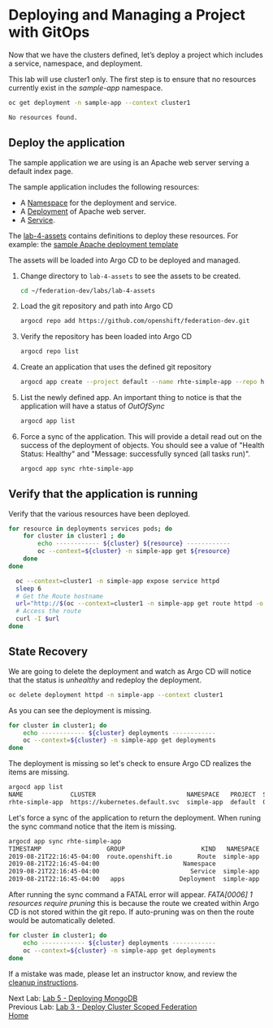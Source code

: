 <a id="markdown-deploying-and-managing" name="deploying-and-managing"></a>
# Deploying and Managing a Project with GitOps 

Now that we have the clusters defined, let’s deploy a project which includes a service, namespace, and deployment.

This lab will use cluster1 only. The first step is to ensure that no resources currently exist in the *sample-app* namespace.
~~~sh
oc get deployment -n sample-app --context cluster1

No resources found.
~~~

<a id="markdown-deploy-the-application" name="deploy-the-application"></a>
## Deploy the application

The sample application we are using is an Apache web server serving a default index page.

The sample application includes the following resources:

-   A [Namespace](https://kubernetes.io/docs/concepts/overview/working-with-objects/namespaces/) for the deployment and service.
-   A [Deployment](https://kubernetes.io/docs/concepts/workloads/controllers/deployment/) of Apache web server.
-   A [Service](https://kubernetes.io/docs/concepts/services-networking/service/).

The [lab-4-assets](./lab-4-assets) contains definitions to deploy these resources.
For example: the [sample Apache deployment template](./lab-4-assets/deployment.yaml)

The assets will be loaded into Argo CD to be deployed and managed.

1. Change directory to `lab-4-assets` to see the assets to be created.

    ~~~sh
    cd ~/federation-dev/labs/lab-4-assets
    ~~~
2. Load the git repository and path into Argo CD

    ~~~sh
    argocd repo add https://github.com/openshift/federation-dev.git
    ~~~
3. Verify the repository has been loaded into Argo CD 

   ~~~sh
   argocd repo list
    ~~~
4. Create an application that uses the defined git repository

    ~~~sh
    argocd app create --project default --name rhte-simple-app --repo https://github.com/openshift/federation-dev.git --path labs/lab-4-assets --dest-server https://kubernetes.default.svc  --dest-namespace simple-app  --revision argocd
    ~~~
5. List the newly defined app. An important thing to notice is that the application will have a status of *OutOfSync*

    ~~~sh
    argocd app list
    ~~~
6. Force a sync of the application. This will provide a detail read out on the success of the deployment of objects. You should see a value of "Health Status: Healthy" and "Message: successfully synced (all tasks run)".

    ~~~sh
    argocd app sync rhte-simple-app
    ~~~

<a id="markdown-verify-that-the-application-is-running" name="verify-that-the-application-is-running"></a>
## Verify that the application is running

Verify that the various resources have been deployed. 

~~~sh
for resource in deployments services pods; do
    for cluster in cluster1 ; do
        echo ------------ ${cluster} ${resource} ------------
        oc --context=${cluster} -n simple-app get ${resource}
    done
done
~~~

~~~sh
  oc --context=cluster1 -n simple-app expose service httpd
  sleep 6 
  # Get the Route hostname
  url="http://$(oc --context=cluster1 -n simple-app get route httpd -o jsonpath='{.spec.host}')"
  # Access the route
  curl -I $url
done
~~~

<a id="markdown-state-recovery" name="state-recovery"></a>
## State Recovery

We are going to delete the deployment and watch as Argo CD will notice that the status is *unhealthy* and redeploy the deployment.

~~~sh
oc delete deployment httpd -n simple-app --context cluster1
~~~

As you can see the deployment is missing.
~~~sh
for cluster in cluster1; do
    echo ------------ ${cluster} deployments ------------
    oc --context=${cluster} -n simple-app get deployments
done
~~~

The deployment is missing so let's check to ensure Argo CD realizes the items are missing.

~~~sh
argocd app list
NAME             CLUSTER                         NAMESPACE   PROJECT  STATUS     HEALTH   SYNCPOLICY  CONDITIONS
rhte-simple-app  https://kubernetes.default.svc  simple-app  default  OutOfSync  Missing  <none>      <none>
~~~

Let's force a sync of the application to return the deployment. When runing the sync command notice that the item is missing.
~~~sh
argocd app sync rhte-simple-app
TIMESTAMP                  GROUP                     KIND   NAMESPACE                  NAME    STATUS    HEALTH        HOOK  MESSAGE
2019-08-21T22:16:45-04:00  route.openshift.io       Route  simple-app                 httpd  OutOfSync  Unknown              
2019-08-21T22:16:45-04:00                       Namespace                        simple-app    Synced   Unknown              
2019-08-21T22:16:45-04:00                         Service  simple-app                 httpd    Synced   Healthy              
2019-08-21T22:16:45-04:00   apps               Deployment  simple-app                 httpd  OutOfSync  Missing       
~~~

After running the sync command a FATAL error will appear. *FATA[0006] 1 resources require pruning* this is because the route 
we created within Argo CD is not stored within the git repo. If auto-pruning was on then the route would be automatically deleted.
~~~sh
for cluster in cluster1; do
    echo ------------ ${cluster} deployments ------------
    oc --context=${cluster} -n simple-app get deployments
done
~~~

If a mistake was made, please let an instructor know, and review the [cleanup instructions](./cleanup-instructions.md).

Next Lab: [Lab 5 - Deploying MongoDB](./5.md)<br>
Previous Lab: [Lab 3 - Deploy Cluster Scoped Federation](./3.md)<br>
[Home](./README.md)
